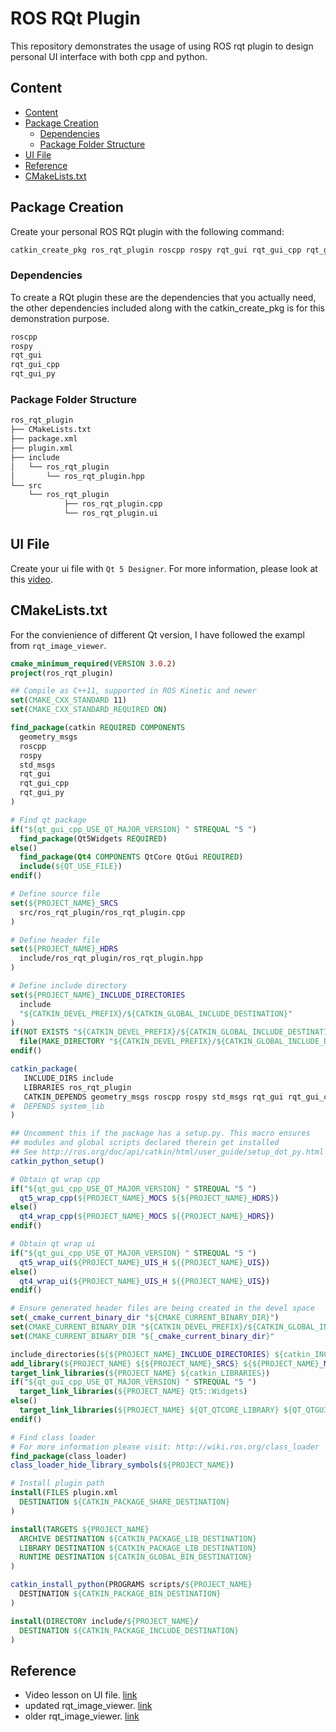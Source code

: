 # ROS RQt Plugin

This repository demonstrates the usage of using ROS rqt plugin to design personal UI interface with both cpp and python.

## Content
- [Content](#Content)
- [Package Creation](#Package-Creation)
  - [Dependencies](#Dependencies)
  - [Package Folder Structure](#Package-Folder-Structure)
- [UI File](#UI-File)
- [Reference](#Reference)
- [CMakeLists.txt](#CMakeListstxt)

## Package Creation

Create your personal ROS RQt plugin with the following command:
```bash
catkin_create_pkg ros_rqt_plugin roscpp rospy rqt_gui rqt_gui_cpp rqt_gui_py std_msgs 
```
### Dependencies

To create a RQt plugin these are the dependencies that you actually need, the other dependencies included along with the catkin_create_pkg is for this demonstration purpose.  
```bash
roscpp
rospy
rqt_gui
rqt_gui_cpp
rqt_gui_py
```

### Package Folder Structure
```bash
ros_rqt_plugin
├── CMakeLists.txt
├── package.xml
├── plugin.xml
├── include
│   └── ros_rqt_plugin
│       └── ros_rqt_plugin.hpp
└── src
    └── ros_rqt_plugin
            ├── ros_rqt_plugin.cpp
            └── ros_rqt_plugin.ui
```
## UI File

Create your ui file with `Qt 5 Designer`.
For more information, please look at this [video](https://www.youtube.com/watch?v=2mIyZX6x-S0).

## CMakeLists.txt

For the convienience of different Qt version, I have followed the exampl from `rqt_image_viewer`.

```cmake
cmake_minimum_required(VERSION 3.0.2)
project(ros_rqt_plugin)

## Compile as C++11, supported in ROS Kinetic and newer
set(CMAKE_CXX_STANDARD 11)
set(CMAKE_CXX_STANDARD_REQUIRED ON)

find_package(catkin REQUIRED COMPONENTS
  geometry_msgs
  roscpp
  rospy
  std_msgs
  rqt_gui
  rqt_gui_cpp
  rqt_gui_py
)

# Find qt package
if("${qt_gui_cpp_USE_QT_MAJOR_VERSION} " STREQUAL "5 ")
  find_package(Qt5Widgets REQUIRED)
else()
  find_package(Qt4 COMPONENTS QtCore QtGui REQUIRED)
  include(${QT_USE_FILE})
endif()

# Define source file
set(${PROJECT_NAME}_SRCS
  src/ros_rqt_plugin/ros_rqt_plugin.cpp
)

# Define header file
set(${PROJECT_NAME}_HDRS
  include/ros_rqt_plugin/ros_rqt_plugin.hpp
)

# Define include directory
set(${PROJECT_NAME}_INCLUDE_DIRECTORIES
  include
  "${CATKIN_DEVEL_PREFIX}/${CATKIN_GLOBAL_INCLUDE_DESTINATION}"
)
if(NOT EXISTS "${CATKIN_DEVEL_PREFIX}/${CATKIN_GLOBAL_INCLUDE_DESTINATION}")
  file(MAKE_DIRECTORY "${CATKIN_DEVEL_PREFIX}/${CATKIN_GLOBAL_INCLUDE_DESTINATION}")
endif()

catkin_package(
   INCLUDE_DIRS include
   LIBRARIES ros_rqt_plugin
   CATKIN_DEPENDS geometry_msgs roscpp rospy std_msgs rqt_gui rqt_gui_cpp rqt_gui_py
#  DEPENDS system_lib
)

## Uncomment this if the package has a setup.py. This macro ensures
## modules and global scripts declared therein get installed
## See http://ros.org/doc/api/catkin/html/user_guide/setup_dot_py.html
catkin_python_setup()

# Obtain qt wrap cpp
if("${qt_gui_cpp_USE_QT_MAJOR_VERSION} " STREQUAL "5 ")
  qt5_wrap_cpp(${PROJECT_NAME}_MOCS ${${PROJECT_NAME}_HDRS})
else()
  qt4_wrap_cpp(${PROJECT_NAME}_MOCS ${{PROJECT_NAME}_HDRS})
endif()

# Obtain qt wrap ui
if("${qt_gui_cpp_USE_QT_MAJOR_VERSION} " STREQUAL "5 ")
  qt5_wrap_ui(${PROJECT_NAME}_UIS_H ${{PROJECT_NAME}_UIS})
else()
  qt4_wrap_ui(${PROJECT_NAME}_UIS_H ${{PROJECT_NAME}_UIS})
endif()

# Ensure generated header files are being created in the devel space
set(_cmake_current_binary_dir "${CMAKE_CURRENT_BINARY_DIR}")
set(CMAKE_CURRENT_BINARY_DIR "${CATKIN_DEVEL_PREFIX}/${CATKIN_GLOBAL_INCLUDE_DESTINATION}")
set(CMAKE_CURRENT_BINARY_DIR "${_cmake_current_binary_dir}"

include_directories(${${PROJECT_NAME}_INCLUDE_DIRECTORIES} ${catkin_INCLUDE_DIRS})
add_library(${PROJECT_NAME} ${${PROJECT_NAME}_SRCS} ${${PROJECT_NAME}_MOCS} ${${PROJECT_NAME}_UIS_H})
target_link_libraries(${PROJECT_NAME} ${catkin_LIBRARIES})
if("${qt_gui_cpp_USE_QT_MAJOR_VERSION} " STREQUAL "5 ")
  target_link_libraries(${PROJECT_NAME} Qt5::Widgets)
else()
  target_link_libraries(${PROJECT_NAME} ${QT_QTCORE_LIBRARY} ${QT_QTGUI_LIBRARY})
endif()

# Find class loader
# For more information please visit: http://wiki.ros.org/class_loader
find_package(class_loader)
class_loader_hide_library_symbols(${PROJECT_NAME})

# Install plugin path
install(FILES plugin.xml
  DESTINATION ${CATKIN_PACKAGE_SHARE_DESTINATION}
)

install(TARGETS ${PROJECT_NAME}
  ARCHIVE DESTINATION ${CATKIN_PACKAGE_LIB_DESTINATION}
  LIBRARY DESTINATION ${CATKIN_PACKAGE_LIB_DESTINATION}
  RUNTIME DESTINATION ${CATKIN_GLOBAL_BIN_DESTINATION}
)

catkin_install_python(PROGRAMS scripts/${PROJECT_NAME}
  DESTINATION ${CATKIN_PACKAGE_BIN_DESTINATION}
)

install(DIRECTORY include/${PROJECT_NAME}/
  DESTINATION ${CATKIN_PACKAGE_INCLUDE_DESTINATION}
)
```

## Reference

- Video lesson on UI file. [link](https://www.youtube.com/watch?v=2mIyZX6x-S0)
- updated rqt_image_viewer. [link](https://github.com/ros-visualization/rqt_image_view)
- older rqt_image_viewer. [link](https://github.com/ros-visualization/rqt_common_plugins/tree/619481f13084db01c7e2233b754bb0409ce1c44a/rqt_image_view)
